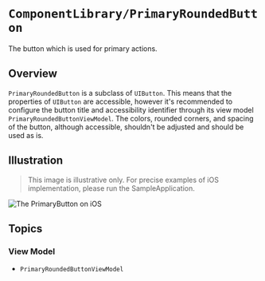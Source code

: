 # ``ComponentLibrary/PrimaryRoundedButton``

The button which is used for primary actions.

## Overview

`PrimaryRoundedButton` is a subclass of `UIButton`. This means that the properties of `UIButton` are accessible, however it's recommended to configure the button title and accessibility identifier through its view model ``PrimaryRoundedButtonViewModel``. The colors, rounded corners, and spacing of the button, although accessible, shouldn't be adjusted and should be used as is.

## Illustration

> This image is illustrative only. For precise examples of iOS implementation, please run the SampleApplication.

![The PrimaryButton on iOS](PrimaryButton)

## Topics

### View Model

- ``PrimaryRoundedButtonViewModel``

